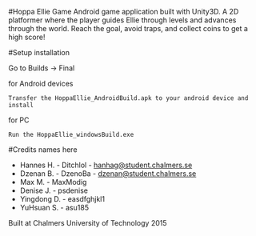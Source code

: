 #Hoppa Ellie Game
Android game application built with Unity3D. 
A 2D platformer where the player guides Ellie through levels and advances through the world.
Reach the goal, avoid traps, and collect coins to get a high score!

#Setup installation

Go to Builds -> Final

for Android devices

	Transfer the HoppaEllie_AndroidBuild.apk to your android device and install

for PC 

	Run the HoppaEllie_windowsBuild.exe

#Credits
names here
* Hannes H. - Ditchlol - hanhag@student.chalmers.se
* Dzenan B. - DzenoBa  - dzenan@student.chalmers.se
* Max M.    - MaxModig
* Denise J. - psdenise
* Yingdong D. - easdfghjkl1
* YuHsuan S. - asu185

Built at Chalmers University of Technology 2015